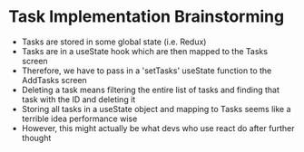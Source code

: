 # Task Implementation Brainstorming
* Tasks are stored in some global state (i.e. Redux)
* Tasks are in a useState hook which are then mapped to the Tasks screen
* Therefore, we have to pass in a 'setTasks' useState function to the AddTasks screen
* Deleting a task means filtering the entire list of tasks and finding that task with the ID and deleting it
* Storing all tasks in a useState object and mapping to Tasks seems like a terrible idea performance wise
* However, this might actually be what devs who use react do after further thought 